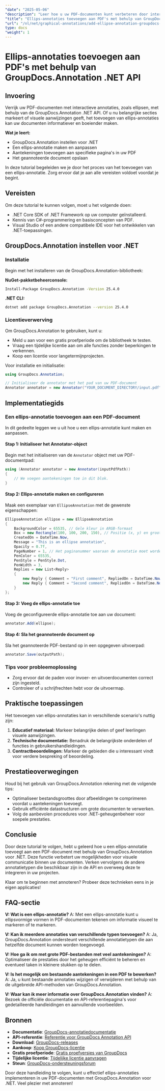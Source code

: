 ```yaml
---
"date": "2025-05-06"
"description": "Leer hoe u uw PDF-documenten kunt verbeteren door interactieve ellips-annotaties toe te voegen met de GroupDocs.Annotation .NET API. Deze handleiding biedt stapsgewijze instructies voor ontwikkelaars."
"title": "Ellips-annotaties toevoegen aan PDF's met behulp van GroupDocs.Annotation .NET API"
"url": "/nl/net/graphical-annotations/add-ellipse-annotation-groupdocs-annotation-dotnet/"
type: docs
"weight": 1
---
```


# Ellips-annotaties toevoegen aan PDF's met behulp van GroupDocs.Annotation .NET API

## Invoering

Verrijk uw PDF-documenten met interactieve annotaties, zoals ellipsen, met behulp van de GroupDocs.Annotation .NET API. Of u nu belangrijke secties markeert of visuele aanwijzingen geeft, het toevoegen van ellips-annotaties kan uw documenten informatiever en boeiender maken.

**Wat je leert:**
- GroupDocs.Annotation instellen voor .NET
- Een ellips-annotatie maken en aanpassen
- Aantekeningen toevoegen aan specifieke pagina's in uw PDF
- Het geannoteerde document opslaan

In deze tutorial begeleiden we je door het proces van het toevoegen van een ellips-annotatie. Zorg ervoor dat je aan alle vereisten voldoet voordat je begint.

## Vereisten

Om deze tutorial te kunnen volgen, moet u het volgende doen:
- .NET Core SDK of .NET Framework op uw computer geïnstalleerd.
- Kennis van C#-programmering en basisconcepten van PDF.
- Visual Studio of een andere compatibele IDE voor het ontwikkelen van .NET-toepassingen.

## GroupDocs.Annotation instellen voor .NET

### Installatie

Begin met het installeren van de GroupDocs.Annotation-bibliotheek:

**NuGet-pakketbeheerconsole:**
```bash
Install-Package GroupDocs.Annotation -Version 25.4.0
```

**.NET CLI:**
```bash
dotnet add package GroupDocs.Annotation --version 25.4.0
```

### Licentieverwerving

Om GroupDocs.Annotation te gebruiken, kunt u:
- Meld u aan voor een gratis proefperiode om de bibliotheek te testen.
- Vraag een tijdelijke licentie aan om alle functies zonder beperkingen te verkennen.
- Koop een licentie voor langetermijnprojecten.

Voor installatie en initialisatie:
```csharp
using GroupDocs.Annotation;

// Initialiseer de annotator met het pad van uw PDF-document
Annotator annotator = new Annotator("YOUR_DOCUMENT_DIRECTORY/input.pdf");
```

## Implementatiegids

### Een ellips-annotatie toevoegen aan een PDF-document

In dit gedeelte leggen we u uit hoe u een ellips-annotatie kunt maken en aanpassen.

#### Stap 1: Initialiseer het Annotator-object

Begin met het initialiseren van de `Annotator` object met uw PDF-documentpad:
```csharp
using (Annotator annotator = new Annotator(inputPdfPath))
{
    // We voegen aantekeningen toe in dit blok.
}
```

#### Stap 2: Ellips-annotatie maken en configureren

Maak een exemplaar van `EllipseAnnotation` met de gewenste eigenschappen:
```csharp
EllipseAnnotation ellipse = new EllipseAnnotation
{
    BackgroundColor = 65535, // Gele kleur in ARGB-formaat
    Box = new Rectangle(100, 100, 200, 150), // Positie (x, y) en grootte (breedte, hoogte)
    CreatedOn = DateTime.Now,
    Message = "This is an ellipse annotation",
    Opacity = 0.7f,
    PageNumber = 1, // Het paginanummer waaraan de annotatie moet worden toegevoegd
    PenColor = 65535,
    PenStyle = PenStyle.Dot,
    PenWidth = 3,
    Replies = new List<Reply>
    {
        new Reply { Comment = "First comment", RepliedOn = DateTime.Now },
        new Reply { Comment = "Second comment", RepliedOn = DateTime.Now }
    }
};
```

#### Stap 3: Voeg de ellips-annotatie toe

Voeg de geconfigureerde ellips-annotatie toe aan uw document:
```csharp
annotator.Add(ellipse);
```

#### Stap 4: Sla het geannoteerde document op

Sla het geannoteerde PDF-bestand op in een opgegeven uitvoerpad:
```csharp
annotator.Save(outputPath);
```

### Tips voor probleemoplossing

- Zorg ervoor dat de paden voor invoer- en uitvoerdocumenten correct zijn ingesteld.
- Controleer of u schrijfrechten hebt voor de uitvoermap.

## Praktische toepassingen

Het toevoegen van ellips-annotaties kan in verschillende scenario's nuttig zijn:
1. **Educatief materiaal:** Markeer belangrijke delen of geef leerlingen visuele aanwijzingen.
2. **Technische documentatie:** Benadruk de belangrijkste onderdelen of functies in gebruikershandleidingen.
3. **Contractbeoordelingen:** Markeer de gebieden die u interessant vindt voor verdere bespreking of beoordeling.

## Prestatieoverwegingen

Houd bij het gebruik van GroupDocs.Annotation rekening met de volgende tips:
- Optimaliseer bestandsgroottes door afbeeldingen te comprimeren voordat u aantekeningen toevoegt.
- Gebruik efficiënte datastructuren om grote documenten te verwerken.
- Volg de aanbevolen procedures voor .NET-geheugenbeheer voor soepele prestaties.

## Conclusie

Door deze tutorial te volgen, hebt u geleerd hoe u een ellips-annotatie toevoegt aan een PDF-document met behulp van GroupDocs.Annotation voor .NET. Deze functie verbetert uw mogelijkheden voor visuele communicatie binnen uw documenten. Verken vervolgens de andere annotatietypen die beschikbaar zijn in de API en overweeg deze te integreren in uw projecten.

Klaar om te beginnen met annoteren? Probeer deze technieken eens in je eigen applicaties!

## FAQ-sectie

**V: Wat is een ellips-annotatie?**
A: Met een ellips-annotatie kunt u ellipsvormige vormen in PDF-documenten tekenen om informatie visueel te markeren of te markeren.

**V: Kan ik meerdere annotaties van verschillende typen toevoegen?**
A: Ja, GroupDocs.Annotation ondersteunt verschillende annotatietypen die aan hetzelfde document kunnen worden toegevoegd.

**V: Hoe ga ik om met grote PDF-bestanden met veel aantekeningen?**
A: Optimaliseer de prestaties door het geheugen efficiënt te beheren en eventueel taken in kleinere stukken op te delen.

**V: Is het mogelijk om bestaande aantekeningen in een PDF te bewerken?**
A: Ja, u kunt bestaande annotaties wijzigen of verwijderen met behulp van de uitgebreide API-methoden van GroupDocs.Annotation.

**V: Waar kan ik meer informatie over GroupDocs.Annotation vinden?**
A: Bezoek de officiële documentatie en API-referentiepagina's voor gedetailleerde handleidingen en aanvullende voorbeelden.

## Bronnen
- **Documentatie**: [GroupDocs-annotatiedocumentatie](https://docs.groupdocs.com/annotation/net/)
- **API-referentie**: [Referentie voor GroupDocs Annotation API](https://reference.groupdocs.com/annotation/net/)
- **Download**: [GroupDocs-releases](https://releases.groupdocs.com/annotation/net/)
- **Aankoop**: [Koop GroupDocs-licentie](https://purchase.groupdocs.com/buy)
- **Gratis proefperiode**: [Gratis proefversies van GroupDocs](https://releases.groupdocs.com/annotation/net/)
- **Tijdelijke licentie**: [Tijdelijke licentie aanvragen](https://purchase.groupdocs.com/temporary-license/)
- **Steun**: [GroupDocs-ondersteuningsforum](https://forum.groupdocs.com/c/annotation/)

Door deze handleiding te volgen, kunt u effectief ellips-annotaties implementeren in uw PDF-documenten met GroupDocs.Annotation voor .NET. Veel plezier met annoteren!